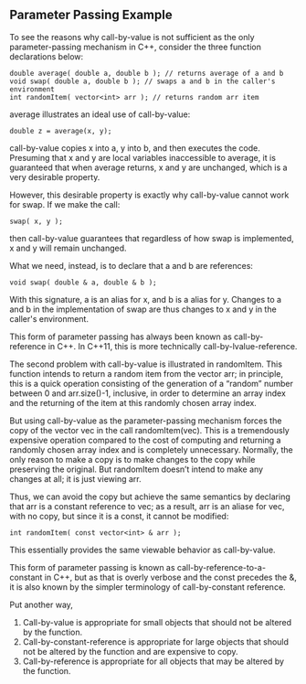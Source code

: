 ## Parameter Passing Example

To see the reasons why call-by-value is not sufficient as the only parameter-passing mechanism in C++, consider the three function declarations below:

	double average( double a, double b ); // returns average of a and b
	void swap( double a, double b ); // swaps a and b in the caller's environment
	int randomItem( vector<int> arr ); // returns random arr item

average illustrates an ideal use of call-by-value:

	double z = average(x, y);

call-by-value copies x into a, y into b, and then executes the code. Presuming that x and y are local variables inaccessible to average, it is guaranteed that when average returns, x and y are unchanged, which is a very desirable property.

However, this desirable property is exactly why call-by-value cannot work for swap. If we make the call:

	swap( x, y );

then call-by-value guarantees that regardless of how swap is implemented, x and y will remain unchanged.

What we need, instead, is to declare that a and b are references:

	void swap( double & a, double & b );

With this signature, a is an alias for x, and b is a alias for y. Changes to a and b in the implementation of swap are thus changes to x and y in the caller's environment.

This form of parameter passing has always been known as call-by-reference in C++. In C++11, this is more technically call-by-lvalue-reference.

The second problem with call-by-value is illustrated in randomItem. This function intends to return a random item from the vector arr; in principle, this is a quick operation consisting of the generation of a “random” number between 0 and arr.size()-1, inclusive, in order to determine an array index and the returning of the item at this randomly chosen array index.

But using call-by-value as the parameter-passing mechanism forces the copy of the vector vec in the call randomItem(vec). This is a tremendously expensive operation compared to the cost of computing and returning a randomly chosen array index and is completely unnecessary. Normally, the only reason to make a copy is to make changes to the copy while preserving the original. But randomItem doesn’t intend to make any changes at all; it is just viewing arr.

Thus, we can avoid the copy but achieve the same semantics by declaring that arr is a constant reference to vec; as a result, arr is an aliase for vec, with no copy, but since it is a const, it cannot be modified:

	int randomItem( const vector<int> & arr );

This essentially provides the same viewable behavior as call-by-value.

This form of parameter passing is known as call-by-reference-to-a-constant in C++, but as that is overly verbose and the const precedes the &, it is also known by the simpler terminology of call-by-constant reference.

Put another way,
1. Call-by-value is appropriate for small objects that should not be altered by the function.
2. Call-by-constant-reference is appropriate for large objects that should not be altered by the function and are expensive to copy.
3. Call-by-reference is appropriate for all objects that may be altered by the function.
